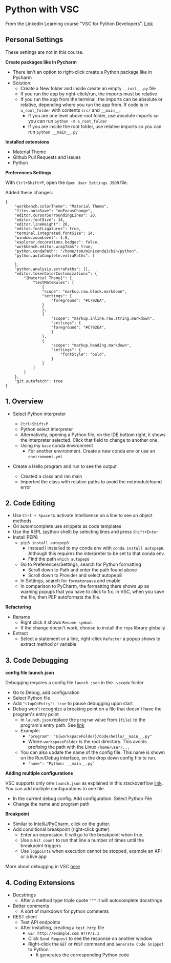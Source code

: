 # Python with VSC

From the Linkedin Learning course "VSC for Python Developers". [Link](https://www.linkedin.com/learning/visual-studio-code-for-python-developers)

## Personal Settings

These settings are not in this course.

**Create packages like in Pycharm**

* There isn't an option to right-click create a Python package like in Pycharm
* Solution:
  * Create a New folder and inside create an empty `__init__.py` file
  * If you run the app by right-click/run, the imports must be relative
  * If you run the app from the terminal, the imports can be absolute or relative, depending where you run the app from. If code is in `a_root_folder` with contents `src/` and `__main__`.
    * If you are one level above root folder, use absolute imports so you can run `python -m a_root_folder`
    * If you are inside the root folder, use relative imports so you can run `python __main__.py`

**Installed extensions**

* Material Theme
* Github Pull Requests and Issues
* Python

**Preferences Settings**

With `Ctrl+Shift+P`, open the `Open User Settings JSON` file.

Added these changes:

    {
        "workbench.colorTheme": "Material Theme",
        "files.autoSave": "onFocusChange",
        "editor.cursorSurroundingLines": 20,
        "editor.fontSize": 14,
        "editor.lineHeight": 26,
        "editor.fontLigatures": true,
        "terminal.integrated.fontSize": 14,
        "window.zoomLevel": 1.0,
        "explorer.decorations.badges": false,
        "workbench.editor.wrapTabs": true,
        "python.condaPath": "/home/tom/miniconda3/bin/python",
        "python.autoComplete.extraPaths": [
        
        ],
        "python.analysis.extraPaths": [],
        "editor.tokenColorCustomizations": {
            "[Material Theme]": {
                "textMateRules": [
                    {
                    "scope": "markup.raw.block.markdown",
                    "settings": {
                        "foreground": "#C792EA",
                    }
                    },
                    {
                        "scope": "markup.inline.raw.string.markdown",
                        "settings": {
                        "foreground": "#C792EA",
                        }
                    },
                    {
                        "scope": "markup.heading.markdown",
                        "settings": {
                            "fontStyle": "bold",
                        }
                    }
                ]
            }
        },
        "git.autofetch": true
    }

## 1. Overview

* Select Python interpreter
  * `Ctrl+Shift+P`
  * Python select interpreter
  * Alternatively, opening a Python file, on the IDE bottom right, it shows the interpreter selected. Click that field to change to another one.
  * Using my `base` conda environment
    * For another environment. Create a new conda env or use an `environment.yml`

* Create a Hello program and run to see the output
  * Created a class and ran main
  * Imported the class with relative paths to avoid the notmodulefound error


## 2. Code Editing

* Use `Ctrl + Space` to activate Intellisense on a line to see an object methods
* On automcomplete use snippets as code templates
* Use the REPL (python shell) by selecting lines and press `Shift+Enter`
* Install PEP8
  * `pip3 install autopep8`
    * Instead I installed to my conda env with `conda install autopep8`. Although this requires the interpreter to be set to that conda env.
    * Find the path `which autopep8`
  * Go to Preferences/Settings, search for Python formatting
    * Scroll down to Path and enter the path found above
    * Scroll down to Provider and select autopep8 
  * In Settings, search for `formatonsave` and enable
  * In comparison to PyCharm, the formatting there shows up as warning popups that you have to click to fix. In VSC, when you save the file, then PEP autoformats the file.

**Refactoring**
* Rename
  * Right click it shows `Rename symbol`. 
  * If the change doesn't work, choose to install the `rope` library globally
* Extract
  * Select a statement or a line, right-click `Refactor` a popup shows to extract method or variable

## 3. Code Debugging

**config file launch.json**

Debugging requires a config file `launch.json` in the `.vscode` folder

* Go to Debug, add configuration
* Select Python file
* Add `"stopOnEntry": true` to pause debugging upon start
* Debug won't recognize a breaking point on a file that doesn't have the program's entry point
  * In `launch.json` replace the `program` value from `{file}` to the program's entry path. See [link](https://code.visualstudio.com/docs/python/debugging#_program)
  * Example:
    * `"program": "${workspaceFolder}/Code/hello/__main__.py"`
    * Where `workspaceFolder` is the root directory. This avoids prefixing the path with the Linux `/home/user/...`
  * You can also update the name of the config file. This name is shown on the Run/Debug interface, on the drop down config file to run.
    * `"name": "Python: __main__.py"`

**Adding multiple configurations**

VSC supports only one `launch.json` as explained in this stackoverflow [link](https://stackoverflow.com/a/30289979). You can add multiple configurations to one file.

* In the current debug config. Add configuration. Select Python File
* Change the name and program path

**Breakpoint**

* Similar to IntelliJ/PyCharm, click on the gutter.
* Add conditional breakpoint (right-click gutter)
  * Enter an expression. It will go to the breakpoint when true.
  * Use a `hit count` to run that line a number of times until the breakpoint triggers
  * Use `logpoints` when execution cannot be stopped, example an API or a live app

More about debugging in VSC [here](https://code.visualstudio.com/docs/python/debugging)

## 4. Coding Extensions

* Docstrings
  * After a method type triple quote `"""` it will autocomplete docstrings
* Better comments
  * A sort of markdown for python comments
* REST client
  * Test API endpoints
  * After installing, creating a `test.http` file
    * `GET http://example.com HTTP/1.1`
    * Click `Send Request` to see the response on another window
    * Right-click the `GET` or `POST` command and `Generate Code Snippet` to Python
      * It generates the corresponding Python code